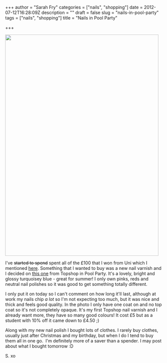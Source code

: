 +++
author = "Sarah Fry"
categories = ["nails", "shopping"]
date = 2012-07-12T16:28:09Z
description = ""
draft = false
slug = "nails-in-pool-party"
tags = ["nails", "shopping"]
title = "Nails in Pool Party"

+++


<a href="https://yayfryday.com/images/2012/07/poolparty.jpg"><img class="aligncenter size-full wp-image-1024" title="poolparty" src="https://yayfryday.com/images/2012/07/poolparty.jpg" alt="" width="490" height="707" /></a>

I've <del>started to spend</del> spent all of the £100 that I won from Uni which I mentioned <a title="Taste of Edinburgh Cancelled…" href="https://yayfryday.com/post/taste-of-edinburgh-cancelled/">here</a>. Something that I wanted to buy was a new nail varnish and I decided on <a href="http://www.topshop.com/webapp/wcs/stores/servlet/ProductDisplay?beginIndex=0&amp;viewAllFlag=&amp;catalogId=33057&amp;storeId=12556&amp;productId=2412181&amp;langId=-1&amp;categoryId=&amp;searchTerm=Pool&amp;pageSize=20" target="_blank">this one</a> from Topshop in Pool Party. It's a lovely, bright and glossy turquoisey blue - great for summer! I only own pinks, reds and neutral nail polishes so it was good to get something totally different.

I only put it on today so I can't comment on how long it'll last, although at work my nails chip <em>a lot </em>so I'm not expecting too much, but it was nice and thick and feels good quality. In the photo I only have one coat on and no top coat so it's not completely opaque. It's my first Topshop nail varnish and I already want more, they have so many good colours! It cost £5 but as a student with 10% off it came down to £4.50 ;)

Along with my new nail polish I bought lots of clothes. I rarely buy clothes, usually just after Christmas and my birthday, but when I do I tend to buy them all in one go.  I'm definitely more of a saver than a spender. I may post about what I bought tomorrow :D

S. xo

